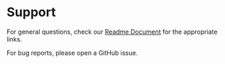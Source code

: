 # Support
For general questions, check our [Readme Document](README.md) for the appropriate links.

For bug reports, please open a GitHub issue.